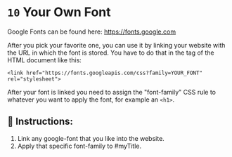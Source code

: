 # `10` Your Own Font

Google Fonts can be found here: https://fonts.google.com

After you pick your favorite one, you can use it by linking your website with the URL in which the font is stored. You have to do that in the <head> tag of the HTML document like this:

```Plain/Text
<link href="https://fonts.googleapis.com/css?family=YOUR_FONT" rel="stylesheet">
```

After your font is linked you need to assign the "font-family" CSS rule to whatever you want to apply the font, for example an `<h1>`.

## 📝 Instructions:


1. Link any google-font that you like into the website.
2. Apply that specific font-family to #myTitle.

